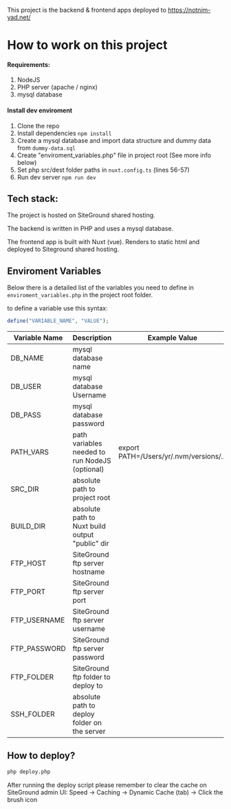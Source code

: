 This project is the backend & frontend apps deployed to https://notnim-yad.net/

# How to work on this project

#### Requirements:

1. NodeJS
2. PHP server (apache / nginx)
3. mysql database

#### Install dev enviroment

1. Clone the repo
2. Install dependencies `npm install`
3. Create a mysql database and import data structure and dummy data from `dummy-data.sql`
4. Create "enviroment_variables.php" file in project root (See more info below)
5. Set php src/dest folder paths in `nuxt.config.ts` (lines 56-57)
6. Run dev server `npm run dev`

## Tech stack:

The project is hosted on SiteGround shared hosting.

The backend is written in PHP and uses a mysql database.

The frontend app is built with Nuxt (vue). Renders to static html and deployed to Siteground shared hosting.

## Enviroment Variables

Below there is a detailed list of the variables you need to define in `enviroment_variables.php` in the project root folder.

to define a variable use this syntax:

```php
define("VARIABLE_NAME", "VALUE");
```

| Variable Name | Description                                     | Example Value                           |
| ------------- | ----------------------------------------------- | --------------------------------------- |
| DB_NAME       | mysql database name                             |                                         |
| DB_USER       | mysql database Username                         |                                         |
| DB_PASS       | mysql database password                         |                                         |
| PATH_VARS     | path variables needed to run NodeJS (optional)  | export PATH=/Users/yr/.nvm/versions/... |
| SRC_DIR       | absolute path to project root                   |                                         |
| BUILD_DIR     | absolute path to Nuxt build output "public" dir |                                         |
| FTP_HOST      | SiteGround ftp server hostname                  |                                         |
| FTP_PORT      | SiteGround ftp server port                      |                                         |
| FTP_USERNAME  | SiteGround ftp server username                  |                                         |
| FTP_PASSWORD  | SiteGround ftp server password                  |                                         |
| FTP_FOLDER    | SiteGround ftp folder to deploy to              |                                         |
| SSH_FOLDER    | absolute path to deploy folder on the server    |                                         |

## How to deploy?

```bash
php deploy.php
```

After running the deploy script please remember to clear the cache on SiteGround admin UI: Speed -> Caching -> Dynamic Cache (tab) -> Click the brush icon
